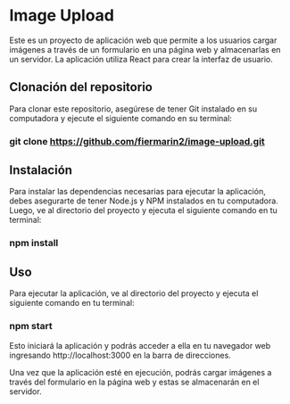 # Image Upload


Este es un proyecto de aplicación web que permite a los usuarios cargar imágenes a través de un formulario en una página web y almacenarlas en un servidor. La aplicación utiliza React para crear la interfaz de usuario.

## Clonación del repositorio

Para clonar este repositorio, asegúrese de tener Git instalado en su computadora y ejecute el siguiente comando en su terminal:

### git clone https://github.com/fiermarin2/image-upload.git

## Instalación

Para instalar las dependencias necesarias para ejecutar la aplicación, debes asegurarte de tener Node.js y NPM instalados en tu computadora. Luego, ve al directorio del proyecto y ejecuta el siguiente comando en tu terminal:

### npm install

## Uso

Para ejecutar la aplicación, ve al directorio del proyecto y ejecuta el siguiente comando en tu terminal:

### npm start

Esto iniciará la aplicación y podrás acceder a ella en tu navegador web ingresando http://localhost:3000 en la barra de direcciones.

Una vez que la aplicación esté en ejecución, podrás cargar imágenes a través del formulario en la página web y estas se almacenarán en el servidor.
